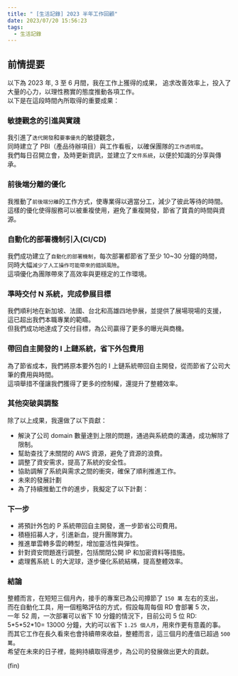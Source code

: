 ```yaml
---
title: " [生活記錄] 2023 半年工作回顧"
date: 2023/07/20 15:56:23
tags:
  - 生活記錄
---
```


## 前情提要

以下為 2023 年, 3 至 6 月間，我在工作上獲得的成果，
追求改善效率上，投入了大量的心力，以理性務實的態度推動各項工作。  
以下是在這段時間內所取得的重要成果：

### 敏捷觀念的引進與實踐

我引進了`迭代開發`和`要事優先`的敏捷觀念，  
同時建立了 PBI（產品待辦項目）與工作看板，以確保團隊的`工作透明度`。  
我們每日召開立會，及時更新資訊，並建立了`文件系統`，以便於知識的分享與傳承。

### 前後端分離的優化

我推動了`前後端分離`的工作方式，使專業得以適當分工，減少了彼此等待的時間。  
這樣的優化使得服務可以被重複使用，避免了重複開發，節省了寶貴的時間與資源。

### 自動化的部署機制引入(CI/CD)

我們成功建立了`自動化的部署機制`，每次部署都節省了至少 10~30 分鐘的時間，  
同時大幅`減少了人工操作可能帶來的錯誤風險`。  
這項優化為團隊帶來了高效率與更穩定的工作環境。

### 準時交付 N 系統，完成參展目標

我們順利地在新加坡、法國、台北和高雄四地參展，並提供了展場現場的支援，  
這已超出我們本職專業的範疇。  
但我們成功地達成了交付目標，為公司贏得了更多的曝光與商機。

### 帶回自主開發的 I 上鏈系統，省下外包費用

為了節省成本，我們將原本要外包的 I 上鏈系統帶回自主開發，從而節省了公司大筆的費用與時間。  
這項舉措不僅讓我們獲得了更多的控制權，還提升了整體效率。

### 其他突破與調整

除了以上成果，我還做了以下貢獻：

- 解決了公司 domain 數量達到上限的問題，通過與系統商的溝通，成功解除了限制。
- 幫助查找了未關閉的 AWS 資源，避免了資源的浪費。
- 調整了資安需求，提高了系統的安全性。
- 協助調解了系統與需求之間的衝突，確保了順利推進工作。
- 未來的發展計劃
- 為了持續推動工作的進步，我擬定了以下計劃：

### 下一步

- 將預計外包的 P 系統帶回自主開發，進一步節省公司費用。
- 積極招募人才，引進新血，提升團隊實力。
- 推進單雲轉多雲的轉型，增加靈活性與彈性。
- 針對資安問題進行調整，包括關閉公開 IP 和加密資料等措施。
- 處理舊系統 L 的大泥球，逐步優化系統結構，提高整體效率。

### 結論

整體而言，在短短三個月內，接手的專案已為公司撙節了 `150 萬` 左右的支出，  
而在自動化工具，用一個粗略評估的方式，假設每周每個 RD 會部署 5 次，  
一年 52 周，一次部署可以省下 10 分鐘的情況下，目前公司 5 位 RD:  
5\*5\*52\*10= 13000 分鐘，大約可以省下 `1.25 個人月`，用來作更有意義的事。  
而其它工作在長久看來也會持續帶來收益，整體而言，這三個月的產值已超過 `500 萬`。  
希望在未來的日子裡，能夠持續取得進步，為公司的發展做出更大的貢獻。

(fin)
